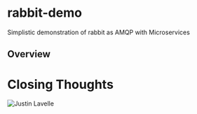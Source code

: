 # rabbit-demo
Simplistic demonstration of rabbit as AMQP with Microservices

## Overview


# Closing Thoughts


![Justin Lavelle](https://res.cloudinary.com/limitless-labs/image/upload/v1561123125/Signature.png)
